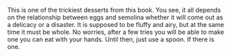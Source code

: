 This is one of the trickiest desserts from this book. You see, it all depends on the relationship between eggs and semolina whether it will come out as a delicacy or a disaster. It is supposed to be fluffy and airy, but at the same time it must be whole. No worries, after a few tries you will be able to make one you can eat with your hands. Until then, just use a spoon. If there is one.